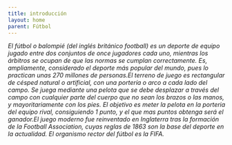 ```yaml
---
title: introducción
layout: home
parent: Fútbol
---
```


*El fútbol​ o balompié​ (del inglés británico football) es un deporte de equipo jugado entre dos conjuntos de once jugadores cada uno, mientras los árbitros se ocupan de que las normas se cumplan correctamente. Es, ampliamente, considerado el deporte más popular del mundo, pues lo practican unas 270 millones de personas.El terreno de juego es rectangular de césped natural o artificial, con una portería o arco a cada lado del campo. Se juega mediante una pelota que se debe desplazar a través del campo con cualquier parte del cuerpo que no sean los brazos o las manos, y mayoritariamente con los pies. El objetivo es meter la pelota en la porteria del equipo rival, consiguiendo 1 punto, y el que mas puntos obtenga será el ganador.El juego moderno fue reinventado en Inglaterra tras la formación de la Football Association, cuyas reglas de 1863 son la base del deporte en la actualidad. El organismo rector del fútbol es la FIFA.*
